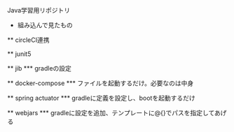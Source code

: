 Java学習用リポジトリ

* 組み込んで見たもの

** circleCI連携

** junit5

** jib
*** gradleの設定

** docker-compose
*** ファイルを起動するだけ。必要なのは中身

** spring actuator
*** gradleに定義を設定し、bootを起動するだけ

** webjars
*** gradleに設定を追加、テンプレートに@{}でパスを指定してあげる



